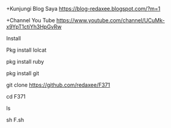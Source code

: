 +Kunjungi Blog Saya
 https://blog-redaxee.blogspot.com/?m=1
 
 
+Channel You Tube 
 https://www.youtube.com/channel/UCuMk-x9YpT1ctiYh3HpGvRw



Install

 Pkg install lolcat
 
 
 pkg install ruby


 pkg install git
 
 git clone https://github.com/redaxee/F371
 
 
 cd F371
 
 
 ls
 
 
 sh F.sh




